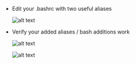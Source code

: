 - Edit your .bashrc with two useful aliases

	![alt text](https://github.com/user-attachments/assets/aee94dd0-42ab-41c9-a0b4-8d1d0ac6f938)


- Verify your added aliases / bash additions work

	![alt text](https://github.com/user-attachments/assets/0834f1ac-0d8c-405a-8d50-9a58907a063f)

	![alt text](https://github.com/user-attachments/assets/4550d2f3-585e-4eb8-9bcd-04ae30fb29ad) 
